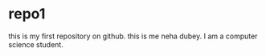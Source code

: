 # repo1
this is my first repository on github.
this is me neha dubey. I am a computer science student.
